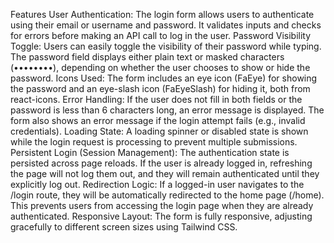 Features
User Authentication: The login form allows users to authenticate using their email or username and password. It validates inputs and checks for errors before making an API call to log in the user.
Password Visibility Toggle: Users can easily toggle the visibility of their password while typing. The password field displays either plain text or masked characters (••••••••), depending on whether the user chooses to show or hide the password.
Icons Used: The form includes an eye icon (FaEye) for showing the password and an eye-slash icon (FaEyeSlash) for hiding it, both from react-icons.
Error Handling: If the user does not fill in both fields or the password is less than 6 characters long, an error message is displayed. The form also shows an error message if the login attempt fails (e.g., invalid credentials).
Loading State: A loading spinner or disabled state is shown while the login request is processing to prevent multiple submissions.
Persistent Login (Session Management): The authentication state is persisted across page reloads. If the user is already logged in, refreshing the page will not log them out, and they will remain authenticated until they explicitly log out.
Redirection Logic: If a logged-in user navigates to the /login route, they will be automatically redirected to the home page (/home). This prevents users from accessing the login page when they are already authenticated.
Responsive Layout: The form is fully responsive, adjusting gracefully to different screen sizes using Tailwind CSS.
